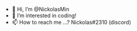 - 👋 Hi, I’m @NickolasMin
- 👀 I’m interested in coding!
- 📫 How to reach me ...? Nickolas#2310 (discord)

<!---
NickolasMin/NickolasMin is a ✨ special ✨ repository because its `README.md` (this file) appears on your GitHub profile.
You can click the Preview link to take a look at your changes.
--->
